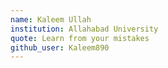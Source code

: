 ```yaml
---
name: Kaleem Ullah
institution: Allahabad University
quote: Learn from your mistakes
github_user: Kaleem890
---
```

